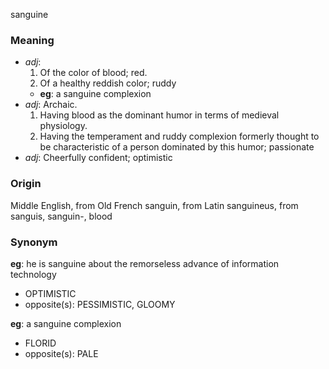 sanguine
### Meaning
+ _adj_:
   1. Of the color of blood; red.
   2. Of a healthy reddish color; ruddy
    + __eg__: a sanguine complexion
+ _adj_: Archaic.
   1. Having blood as the dominant humor in terms of medieval physiology.
   2. Having the temperament and ruddy complexion formerly thought to be characteristic of a person dominated by this humor; passionate
+ _adj_: Cheerfully confident; optimistic

### Origin

Middle English, from Old French sanguin, from Latin sanguineus, from sanguis, sanguin-, blood

### Synonym

__eg__: he is sanguine about the remorseless advance of information technology

+ OPTIMISTIC
+ opposite(s): PESSIMISTIC, GLOOMY

__eg__: a sanguine complexion

+ FLORID
+ opposite(s): PALE


